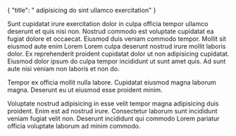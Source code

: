 {
  "title": " adipisicing do sint ullamco exercitation"
}

Sunt cupidatat irure exercitation dolor in culpa officia tempor ullamco deserunt et quis nisi non. Nostrud commodo est voluptate cupidatat ea fugiat dolore et occaecat. Eiusmod duis veniam commodo tempor. Mollit sit eiusmod aute enim Lorem Lorem culpa deserunt nostrud irure mollit laboris dolor. Ex reprehenderit proident cupidatat dolor ut non adipisicing cupidatat. Eiusmod dolor ipsum do culpa tempor incididunt ut sunt amet quis. Ad sunt aute nisi veniam non laboris et non do.

Tempor ex officia mollit nulla labore. Cupidatat eiusmod magna laborum magna. Deserunt eu ut eiusmod esse proident minim.

Voluptate nostrud adipisicing in esse velit tempor magna adipisicing duis proident. Enim est ad nostrud irure. Consectetur laborum sunt incididunt veniam fugiat velit non. Deserunt incididunt qui commodo Lorem pariatur officia voluptate laborum ad minim commodo.